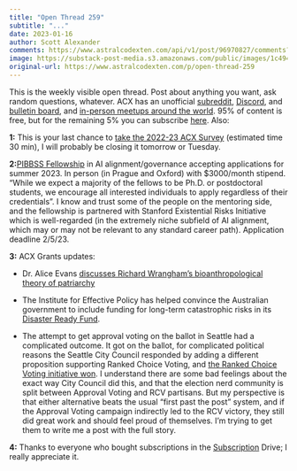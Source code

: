 ```yaml
---
title: "Open Thread 259"
subtitle: "..."
date: 2023-01-16
author: Scott Alexander
comments: https://www.astralcodexten.com/api/v1/post/96970827/comments?&all_comments=true
image: https://substack-post-media.s3.amazonaws.com/public/images/1c494ba7-bca4-4336-8ef2-bbc74c345576_1022x926.png
original-url: https://www.astralcodexten.com/p/open-thread-259
---
```

This is the weekly visible open thread. Post about anything you want, ask random questions, whatever. ACX has an unofficial [subreddit](https://www.reddit.com/r/slatestarcodex/), [Discord](https://discord.gg/RTKtdut), and [bulletin board](https://www.datasecretslox.com/index.php), and [in-person meetups around the world](https://www.lesswrong.com/community?filters%5B0%5D=SSC). 95% of content is free, but for the remaining 5% you can subscribe [here](https://astralcodexten.substack.com/subscribe?). Also:

**1:** This is your last chance to [take the 2022-23 ACX Survey](https://forms.gle/WG72zR3fgrEpmxeY9) (estimated time 30 min), I will probably be closing it tomorrow or Tuesday.

**2:**[PIBBSS Fellowship](https://www.pibbss.ai/) in AI alignment/governance accepting applications for summer 2023. In person (in Prague and Oxford) with $3000/month stipend. “While we expect a majority of the fellows to be Ph.D. or postdoctoral students, we encourage all interested individuals to apply regardless of their credentials”. I know and trust some of the people on the mentoring side, and the fellowship is partnered with Stanford Existential Risks Initiative which is well-regarded (in the extremely niche subfield of AI alignment, which may or may not be relevant to any standard career path). Application deadline 2/5/23.

**3:** ACX Grants updates: 

  * Dr. Alice Evans [discusses Richard Wrangham’s bioanthropological theory of patriarchy](https://www.draliceevans.com/post/did-alpha-male-alliances-institutionalise-patriarchy-over-300-000-years-ago)

  * The Institute for Effective Policy has helped convince the Australian government to include funding for long-term catastrophic risks in its [Disaster Ready Fund](https://nema.gov.au/sites/default/files/inline-files/2023%20DRF%20Guidelines.pdf).

  * The attempt to get approval voting on the ballot in Seattle had a complicated outcome. It got on the ballot, for complicated political reasons the Seattle City Council responded by adding a different proposition supporting Ranked Choice Voting, and [the Ranked Choice Voting initiative won](https://crosscut.com/politics/2022/11/seattle-narrowly-approves-ranked-choice-voting). I understand there are some bad feelings about the exact way City Council did this, and that the election nerd community is split between Approval Voting and RCV partisans. But my perspective is that either alternative beats the usual “first past the post” system, and if the Approval Voting campaign indirectly led to the RCV victory, they still did great work and should feel proud of themselves. I’m trying to get them to write me a post with the full story.




**4:** Thanks to everyone who bought subscriptions in the [Subscription](https://astralcodexten.substack.com/p/2023-subscription-drive-free-unlocked) Drive; I really appreciate it.
